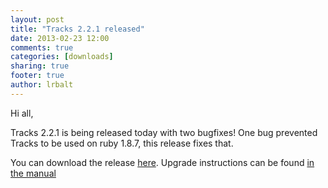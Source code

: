 ```yaml
---
layout: post
title: "Tracks 2.2.1 released"
date: 2013-02-23 12:00
comments: true
categories: [downloads]
sharing: true
footer: true
author: lrbalt
---
```

Hi all,

Tracks 2.2.1 is being released today with two bugfixes! One bug prevented Tracks to be used on ruby 1.8.7, this release fixes that.

You can download the release [here](https://github.com/TracksApp/tracks/archive/v2.2.1.zip). Upgrade instructions can be found [in the manual](https://github.com/TracksApp/tracks/blob/v{{site.version}}/doc/upgrading.textile)
